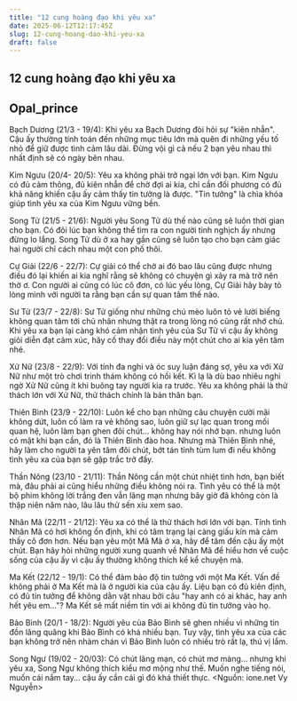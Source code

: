 ```yaml
---
title: "12 cung hoàng đạo khi yêu xa"
date: 2025-06-12T12:17:45Z
slug: 12-cung-hoang-dao-khi-yeu-xa
draft: false
---
```


## 12 cung hoàng đạo khi yêu xa

## Opal_prince

Bạch Dương (21/3 - 19/4):
Khi yêu xa Bạch Dương đòi hỏi sự "kiên nhẫn". Cậu ấy thường tính toán đến những mục tiêu lớn mà quên đi những yếu tố nhỏ để giữ được tình cảm lâu dài. Đừng vội gì cả nếu 2 bạn yêu nhau thì nhất định sẽ có ngày bên nhau.
 
Kim Ngưu (20/4- 20/5):
Yêu xa không phải trở ngại lớn với bạn. Kim Ngưu có đủ cảm thông, đủ kiên nhẫn để chờ đợi ai kia, chỉ cần đối phương có đủ khả năng khiến cậu ấy cảm thấy tin tưởng là được. "Tin tưởng" là chìa khóa giúp tình yêu xa của Kim Ngưu vững bền.
 
Song Tử (21/5 - 21/6):
Người yêu Song Tử dù thế nào cũng sẽ luôn thời gian cho bạn. Có đôi lúc bạn không thể tìm ra con người tinh nghịch ấy nhưng đừng lo lắng. Song Tử dù ở xa hay gần cũng sẽ luôn tạo cho bạn cảm giác hai người chỉ cách nhau một con phố thôi.
 
Cự Giải (22/6 - 22/7):
Cự giải có thể chờ ai đó bao lâu cũng được nhưng điều đó lại khiến ai kia nghĩ rằng sẽ không có chuyện gì xảy ra mà trở nên thờ ơ. Con người ai cũng có lúc cô đơn, có lúc yếu lòng, Cự Giải hãy bày tỏ lòng mình với người ta rằng bạn cần sự quan tâm thế nào.
 
Sư Tử (23/7 - 22/8):
Sư Tử giống như những chú mèo luôn tỏ vẻ lười biếng không quan tâm tới chủ nhân nhưng thật ra trong lòng nó cũng rất nhớ chủ. Khi yêu xa bạn lại càng khó cảm nhận tình yêu của Sư Tử vì cậu ấy không giỏi diễn đạt cảm xúc, hãy cố thay đổi điều này một chút cho ai kia yên tâm nhé.
 
Xử Nữ (23/8 - 22/9):
Với tính đa nghi và óc suy luận đáng sợ, yêu xa với Xử Nữ như một trò chơi trinh thám không có hồi kết. Kì lạ là dù bao nhiêu nghi ngờ Xử Nữ cũng ít khi buông tay người kia ra trước. Yêu xa không phải là thử thách lớn với Xử Nữ, thử thách chính là bản thân bạn.
 
Thiên Bình (23/9 - 22/10):
Luôn kể cho bạn những câu chuyện cười mãi không dứt, luôn cố làm ra vẻ không sao, luôn giữ sự lạc quan trong mối quan hệ, luôn làm bạn ghen đôi chút… không hay nói nhớ bạn. nhưng luôn có mặt khi bạn cần, đó là Thiên Bình đào hoa. Nhưng mà Thiên Bình nhé, hãy làm cho người ta yên tâm đôi chút, bớt tán tỉnh tùm lum đi nếu không tình yêu xa của bạn sẽ gặp trắc trở đấy.
 
Thần Nông (23/10 - 21/11):
Thần Nông cần một chút nhiệt tình hơn, bạn biết mà, đâu phải ai cũng hiểu những điều không nói ra. Tình yêu có thể là một bộ phim không lời trắng đen vẫn lãng mạn nhưng bây giờ đã không còn là thập niên năm nào, lâu lâu thử sến xíu xem sao.
 
Nhân Mã (22/11 - 21/12):
Yêu xa có thể là thử thách hơi lớn với bạn. Tính tình Nhân Mã có hơi không ổn định, khi có tâm trạng lại càng giấu kín mà cảm thấy cô đơn hơn. Nếu bạn yêu một Mã Mã ở xa, hãy để tâm đến cậu ấy một chút. Bạn hãy hỏi những người xung quanh về Nhân Mã để hiểu hơn về cuộc sống của cậu ấy vì cậu ấy thường không thích kể kể chuyện mà.
 
Ma Kết (22/12 - 19/1):
Có thể đảm bảo độ tin tưởng với một Ma Kết. Vấn đề không phải ở Ma Kết mà là ở người kia của cậu ấy. Liệu bạn có đủ kiên định, có đủ tin tưởng để không dằn vặt nhau bởi câu "hay anh có ai khác, hay anh hết yêu em…"? Ma Kết sẽ mất niềm tin với ai không đủ tin tưởng vào họ.
 
Bảo Bình (20/1 - 18/2):
Người yêu của Bảo Bình sẽ ghen nhiều vì những tin đồn lăng quăng khi Bảo Bình có khá nhiều bạn. Tuy vậy, tình yêu xa của các bạn không trở nên nhàm chán vì Bảo Bình luôn có nhiều trò rất lạ, thú vị lắm.
 
Song Ngư (19/02 - 20/03):
Có chút lãng mạn, có chút mơ màng… nhưng khi yêu xa, Song Ngư không thích kiểu mơ mộng như thế. Muốn nghe tiếng nói, muốn cái nắm tay… cậu ấy cần cái gì đó khá thiết thực.
<Nguồn: ione.net
Vy Nguyễn>